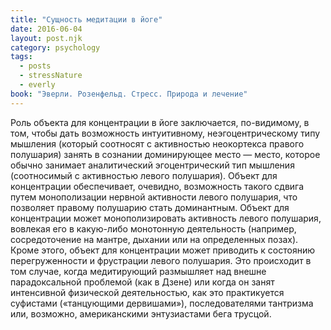 ```yaml
---
title: "Сущность медитации в йоге"
date: 2016-06-04
layout: post.njk
category: psychology
tags:
  - posts
  - stressNature
  - everly
book: "Эверли. Розенфельд. Стресс. Природа и лечение"
---
```


Роль объекта для концентрации в йоге заключается, по-видимому, в том, чтобы дать возможность интуитивному, неэгоцентрическому типу мышления (который соотносят с активностью неокортекса правого полушария) занять в сознании доминирующее место — место, которое обычно занимает аналитический эгоцентрический тип мышления (соотносимый с активностью левого полушария). Объект для концентрации обеспечивает, очевидно, возможность такого сдвига путем монополизации нервной активности левого полушария, что позволяет правому полушарию стать доминантным. Объект для концентрации может монополизировать активность левого полушария, вовлекая его в какую-либо монотонную деятельность (например, сосредоточение на мантре, дыхании или на определенных позах). Кроме этого, объект для концентрации может приводить к состоянию перегруженности и фрустрации левого полушария. Это происходит в том случае, когда медитирующий размышляет над внешне парадоксальной проблемой (как в Дзене) или когда он занят интенсивной физической деятельностью, как это практикуется суфистами («танцующими дервишами»), последователями тантризма или, возможно, американскими энтузиастами бега трусцой.
